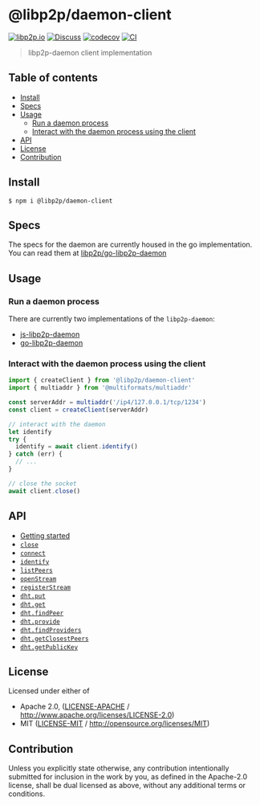 # @libp2p/daemon-client <!-- omit in toc -->

[![libp2p.io](https://img.shields.io/badge/project-libp2p-yellow.svg?style=flat-square)](http://libp2p.io/)
[![Discuss](https://img.shields.io/discourse/https/discuss.libp2p.io/posts.svg?style=flat-square)](https://discuss.libp2p.io)
[![codecov](https://img.shields.io/codecov/c/github/libp2p/js-libp2p-daemon.svg?style=flat-square)](https://codecov.io/gh/libp2p/js-libp2p-daemon)
[![CI](https://img.shields.io/github/actions/workflow/status/libp2p/js-libp2p-daemon/js-test-and-release.yml?branch=master\&style=flat-square)](https://github.com/libp2p/js-libp2p-daemon/actions/workflows/js-test-and-release.yml?query=branch%3Amaster)

> libp2p-daemon client implementation

## Table of contents <!-- omit in toc -->

- [Install](#install)
- [Specs](#specs)
- [Usage](#usage)
  - [Run a daemon process](#run-a-daemon-process)
  - [Interact with the daemon process using the client](#interact-with-the-daemon-process-using-the-client)
- [API](#api)
- [License](#license)
- [Contribution](#contribution)

## Install

```console
$ npm i @libp2p/daemon-client
```

## Specs

The specs for the daemon are currently housed in the go implementation. You can read them at [libp2p/go-libp2p-daemon](https://github.com/libp2p/go-libp2p-daemon/blob/master/specs/README.md)

## Usage

### Run a daemon process

There are currently two implementations of the `libp2p-daemon`:

- [js-libp2p-daemon](https://github.com/libp2p/js-libp2p-daemon)
- [go-libp2p-daemon](https://github.com/libp2p/go-libp2p-daemon)

### Interact with the daemon process using the client

```js
import { createClient } from '@libp2p/daemon-client'
import { multiaddr } from '@multiformats/multiaddr'

const serverAddr = multiaddr('/ip4/127.0.0.1/tcp/1234')
const client = createClient(serverAddr)

// interact with the daemon
let identify
try {
  identify = await client.identify()
} catch (err) {
  // ...
}

// close the socket
await client.close()
```

## API

- [Getting started](API.md#getting-started)
- [`close`](API.md#close)
- [`connect`](API.md#connect)
- [`identify`](API.md#identify)
- [`listPeers`](API.md#listPeers)
- [`openStream`](API.md#openStream)
- [`registerStream`](API.md#registerStream)
- [`dht.put`](API.md#dht.put)
- [`dht.get`](API.md#dht.get)
- [`dht.findPeer`](API.md#dht.findPeer)
- [`dht.provide`](API.md#dht.provide)
- [`dht.findProviders`](API.md#dht.findProviders)
- [`dht.getClosestPeers`](API.md#dht.getClosestPeers)
- [`dht.getPublicKey`](API.md#dht.getPublicKey)

## License

Licensed under either of

- Apache 2.0, ([LICENSE-APACHE](LICENSE-APACHE) / <http://www.apache.org/licenses/LICENSE-2.0>)
- MIT ([LICENSE-MIT](LICENSE-MIT) / <http://opensource.org/licenses/MIT>)

## Contribution

Unless you explicitly state otherwise, any contribution intentionally submitted for inclusion in the work by you, as defined in the Apache-2.0 license, shall be dual licensed as above, without any additional terms or conditions.
